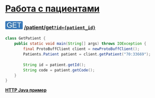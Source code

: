 [Работа с пациентами](../index.md)
==================================

### ![GET](../../../../img/get.png) [/patient/get`?id={patient_id}`](../index.md)

```java
class GetPatient {
    public static void main(String[] args) throws IOException {
        final ProtoBuffClient client = newProtoBuffClient();
        Patients.Patient patient = client.getPatient("70:33669");
        
        String id = patient.getId();
        String code = patient.getCode();
    }
}
```

**[HTTP Java пример](get.md)**